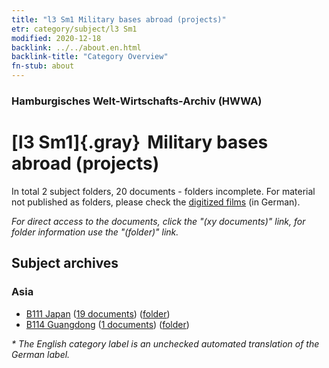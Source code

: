 ```yaml
---
title: "l3 Sm1 Military bases abroad (projects)"
etr: category/subject/l3 Sm1
modified: 2020-12-18
backlink: ../../about.en.html
backlink-title: "Category Overview"
fn-stub: about
---
```


### Hamburgisches Welt-Wirtschafts-Archiv (HWWA)
# [l3 Sm1]{.gray}&#8201; Military bases abroad (projects)&#160; 





In total 2 subject folders, 20 documents - folders incomplete.
For material not published as folders, please check the [digitized films](/film/h1_sh) (in German).

_For direct access to the documents, click the "(xy documents)" link, for folder information use the "(folder)" link._

## Subject archives



### Asia

- [B111 Japan](../../../geo/about.en.html#B111) (<a href="https://dfg-viewer.de/show/?tx_dlf[id]=https://pm20.zbw.eu/mets/sh/1412xx/141272/1447xx/144774/public.mets.en.xml" target="_blank">19 documents</a>) ([folder](http://purl.org/pressemappe20/folder/sh/141272,144774))
- [B114 Guangdong](../../../geo/about.en.html#B114) (<a href="https://dfg-viewer.de/show/?tx_dlf[id]=https://pm20.zbw.eu/mets/sh/1412xx/141275/1447xx/144774/public.mets.en.xml" target="_blank">1 documents</a>) ([folder](http://purl.org/pressemappe20/folder/sh/141275,144774))


_* The English category label is an unchecked automated translation of the German label._


